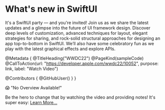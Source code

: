 # What's new in SwiftUI

It's a SwiftUI party — and you're invited! Join us as we share the latest updates and a glimpse into the future of UI framework design. Discover deep levels of customization, advanced techniques for layout, elegant strategies for sharing, and rock-solid structural approaches for designing an app top-to-bottom in SwiftUI. We’ll also have some celebratory fun as we play with the latest graphical effects and explore APIs.

@Metadata {
   @TitleHeading("WWDC22")
   @PageKind(sampleCode)
   @CallToAction(url: "https://developer.apple.com/wwdc22/10052", purpose: link, label: "Watch Video")

   @Contributors {
      @GitHubUser(<replace this with your GitHub handle>)
   }
}

😱 "No Overview Available!"

Be the hero to change that by watching the video and providing notes! It's super easy:
 [Learn More…](https://wwdcnotes.github.io/WWDCNotes/documentation/wwdcnotes/contributing)
